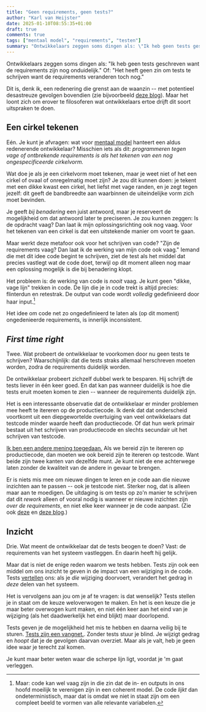 ```yaml
---
title: "Geen requirements, geen tests?"
author: "Karl van Heijster"
date: 2025-01-10T08:55:35+01:00
draft: true
comments: true
tags: ["mentaal model", "requirements", "testen"]
summary: "Ontwikkelaars zeggen soms dingen als: \"Ik heb geen tests geschreven want de requirements zijn nog onduidelijk.\" Of: \"Het heeft geen zin om tests te schrijven want de requirements veranderen toch nog.\" Dit is, denk ik, een redenering die grenst aan de waanzin -- met potentieel desastreuze gevolgen bovendien. Maar het loont zich om erover te filosoferen wat ontwikkelaars ertoe drijft dit soort uitspraken te doen."
---
```


Ontwikkelaars zeggen soms dingen als: "Ik heb geen tests geschreven want de requirements zijn nog onduidelijk." Of: "Het heeft geen zin om tests te schrijven want de requirements veranderen toch nog." 


Dit is, denk ik, een redenering die grenst aan de waanzin -- met potentieel desastreuze gevolgen bovendien (zie bijvoorbeeld [deze blog](/blog/23/04/tijdreis/ "'Tijdreis'")). Maar het loont zich om erover te filosoferen wat ontwikkelaars ertoe drijft dit soort uitspraken te doen.


## Een cirkel tekenen


Eén. Je kunt je afvragen: wat voor [mentaal model](/tags/mentaal-model/ "Blogs met de tag 'mentaal model'") hanteert een aldus redenerende ontwikkelaar? Misschien iets als dit: *programmeren tegen vage of ontbrekende requirements is als het tekenen van een nog ongespecificeerde cirkelvorm.*


Wat doe je als je een cirkelvorm moet tekenen, maar je weet niet of het een cirkel of ovaal of onregelmatig moet zijn? Je zou dit kunnen doen: je tekent met een dikke kwast een cirkel, het liefst met vage randen, en je zegt tegen jezelf: dit geeft de bandbreedte aan waarbinnen de uiteindelijke vorm zich moet bevinden. 


Je geeft *bij benadering* een juist antwoord, maar je reserveert de mogelijkheid om dat antwoord later te preciseren. Je zou kunnen zeggen: Is de opdracht vaag? Dan laat ik mijn oplossingsrichting ook nog vaag. Voor het tekenen van een cirkel is dat een uitstekende manier om voort te gaan.


Maar werkt deze metafoor ook voor het schrijven van code? "Zijn de requirements vaag? Dan laat ik de werking van mijn code ook vaag." Iemand die met dit idee code begint te schrijven, ziet de test als het middel dat precies vastlegt wat de code doet, terwijl op dit moment alleen nog maar een oplossing mogelijk is die bij benadering klopt. 


Het probleem is: de werking van code is *nooit* vaag. Je kunt geen "dikke, vage lijn" trekken in code. De lijn die je in code trekt is altijd precies: flinterdun en retestrak. De output van code wordt *volledig* gedefinieerd door haar input.[^1]


Het idee om code net zo ongedefinieerd te laten als (op dit moment) ongedenieerde requirements, is innerlijk inconsistent.


## *First time right*


Twee. Wat probeert de ontwikkelaar te voorkomen door nu geen tests te schrijven? Waarschijnlijk: dat die tests straks allemaal herschreven moeten worden, zodra de requirements duidelijk worden.


De ontwikkelaar probeert zichzelf dubbel werk te besparen. Hij schrijft de tests liever in één keer goed. En dat kan pas wanneer duidelijk is hoe die tests eruit moeten komen te zien -- wanneer de requirements duidelijk zijn.


Het is een interessante observatie dat de ontwikkelaar er minder problemen mee heeft te itereren op de productiecode. Ik denk dat dat onderscheid voortkomt uit een diepgewortelde overtuiging van veel ontwikkelaars dat testcode minder waarde heeft dan productiecode. Of dat hun werk primair bestaat uit het schrijven van productiecode en slechts secundair uit het schrijven van testcode. 


[Ik ben een andere mening toegedaan.](/blog/24/07/goede-code-is-geteste-code/ "'Goede code is geteste code'") Als we bereid zijn te itereren op productiecode, dan moeten we ook bereid zijn te itereren op testcode. Want beide zijn twee kanten van dezelfde munt. Je kunt niet de ene achterwege laten zonder de kwaliteit van de andere in gevaar te brengen.


Er is niets mis mee om nieuwe dingen te leren en je code aan die nieuwe inzichten aan te passen -- ook je testcode niet. Sterker nog, dat is alleen maar aan te moedigen. De uitdaging is om tests op zo'n manier te schrijven dat dit *rework* alleen of vooral nodig is wanneer er nieuwe inzichten zijn *over de requirements*, en niet elke keer wanneer je de code aanpast. (Zie ook [deze](/blog/22/11/test-het-systeem-niet-de-class/ "'Test het systeem, niet de class'") en [deze blog](/blog/22/12/tests-zijn-specs/ "'Tests zijn specs'").)


## Inzicht


Drie. Wat meent de ontwikkelaar dat de tests beogen te doen? Vast: de requirements van het systeem vastleggen. En daarin heeft hij gelijk.


Maar dat is niet de enige reden waarom we tests hebben. Tests zijn ook een middel om ons inzicht te geven in de impact van een wijziging in de code. Tests [vertellen](/blog/24/08/wat-zegt-deze-test/ "'Wat zegt deze test?'") ons: als je *die* wijziging doorvoert, verandert het gedrag in *deze* delen van het systeem. 


Het is vervolgens aan jou om je af te vragen: is dat wenselijk? Tests stellen je in staat om de keuze weloverwogen te maken. En het is een keuze die je maar beter overwogen kunt maken, en niet één keer aan het eind van je wijziging (als het daadwerkelijk het eind blijkt) maar doorlopend.


Tests geven je de mogelijkheid het mis te hebben en daarna veilig bij te sturen. [Tests zijn een vangnet.](/blog/22/09/tests-als-vangnet/ "'Tests als vangnet'"). Zonder tests stuur je blind. Je wijzigt gedrag en *hoopt* dat je de gevolgen daarvan overziet. Maar als je valt, heb je geen idee waar je terecht zal komen.


Je kunt maar beter weten waar die scherpe lijn ligt, voordat je 'm gaat verleggen.


[^1]: Maar: code kan wel vaag zijn in die zin dat de in- en outputs in ons hoofd moeilijk te verenigen zijn in een coherent model. De code *lijkt* dan ondeterministisch, maar dat is omdat we niet in staat zijn om een compleet beeld te vormen van alle relevante variabelen.
